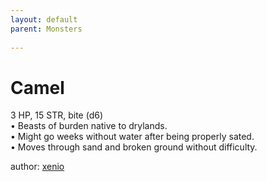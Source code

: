 ```yaml
---
layout: default
parent: Monsters 
   
--- 
```

# Camel
3 HP, 15 STR, bite (d6)  
• Beasts of burden native to drylands.  
• Might go weeks without water after being properly sated.  
• Moves through sand and broken ground without difficulty.  




author: [xenio](https://xenioinabottle.blogspot.com/2021/02/classic-monsters-for-cairnito-part-1.html) 


